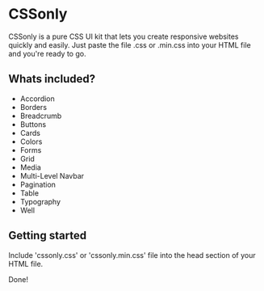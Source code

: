 # CSSonly
CSSonly is a pure CSS UI kit that lets you create responsive websites quickly and easily. Just paste the file .css or .min.css into your HTML file and you're ready to go.

## Whats included?
- Accordion
- Borders
- Breadcrumb
- Buttons
- Cards
- Colors
- Forms
- Grid
- Media
- Multi-Level Navbar
- Pagination
- Table
- Typography
- Well

## Getting started
Include 'cssonly.css' or 'cssonly.min.css' file into the head section of your HTML file.

Done!
